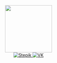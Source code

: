 <div id="header" align="center">
  <img src="https://media.giphy.com/media/3oKIPnAiaMCws8nOsE/giphy.gif" width="150"/>

  <div id="badges" >
    <a href="https://stepik.org/users/496776514/profile">
      <img src="https://img.shields.io/badge/Stepik-blue?style=for-the-badge&logo=Stepik&logoColor=white" alt="Stepik"/>
    </a>
    <a href="https://vk.com/id502727440">
      <img src="https://img.shields.io/badge/VK-blue?style=for-the-badge&logo=VK&logoColor=white" alt="VK"/>
    </a>
  </div>
</div>

